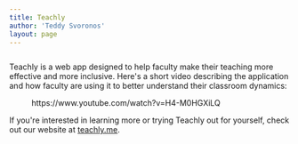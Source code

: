 ```yaml
---
title: Teachly
author: 'Teddy Svoronos'
layout: page
---
```


<!-- wp:image {"align":"center","id":929,"sizeSlug":"full","linkDestination":"custom"} -->
<div class="wp-block-image"><figure class="aligncenter size-full"><a href="https://www.teachly.me"><img src="https://teddysvoronos.com/wp-content/uploads/2020/02/Teachly_Logo.png" alt="" class="wp-image-929"/></a></figure></div>
<!-- /wp:image -->

<!-- wp:paragraph -->
<p>Teachly is a web app designed to help faculty make their teaching more effective and more inclusive. Here's a short video describing the application and how faculty are using it to better understand their classroom dynamics:</p>
<!-- /wp:paragraph -->

<!-- wp:core-embed/youtube {"url":"https://www.youtube.com/watch?v=H4-M0HGXiLQ","type":"video","providerNameSlug":"youtube","className":"wp-embed-aspect-16-9 wp-has-aspect-ratio"} -->
<figure class="wp-block-embed-youtube wp-block-embed is-type-video is-provider-youtube wp-embed-aspect-16-9 wp-has-aspect-ratio"><div class="wp-block-embed__wrapper">
https://www.youtube.com/watch?v=H4-M0HGXiLQ
</div></figure>
<!-- /wp:core-embed/youtube -->

<!-- wp:paragraph -->
<p>If you're interested in learning more or trying Teachly out for yourself, check out our website at <a href="https://www.teachly.me">teachly.me</a>.</p>
<!-- /wp:paragraph -->